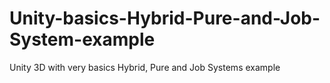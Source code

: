 # Unity-basics-Hybrid-Pure-and-Job-System-example
Unity 3D with very basics Hybrid, Pure and Job Systems example

